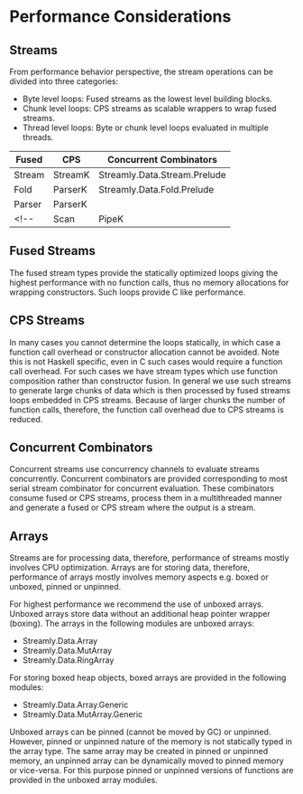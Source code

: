 # Performance Considerations

<!--
CPS-vs-Direct

# High performance code.

Use examples to illustrate.

## Direct encpasulated in CPS

Direct style modules provide the highest performance with static fusion. CPS
style modules provide dynamic composition and building/consuming of streams
with dependencies.

The basic principle is always compose using the fused modules as long as you
can. When we cannot we wrap them in cps. In general the outer structure of the
program is CPS and the inner structure is direct.

When using streams, we generally build/process small segments using the direct
style streams, we store the segments in chunks of arrays, wrap these arrays
into StreamK to build larger streams.

Similarly, we process larger CPS streams of arrays using CPS ParserK, process
the smaller segments within using direct style parser as much as we can. When
we need to express dependencies during processing i.e. we need monad then we
wrap the direct processing in CPS.

So we have the entire outline of the processing as CPS which encapsulates small
islands of direct style processing.

## Stream vs StreamK

The CPS overhead is per element, the smaller the elements, more in numbers, the
more is the overhead. Thus we want to minimize CPS and maximize direct style.
So we keep chunks in outer CPS StreamK and process those chunks using the inner
Stream. The direct processing is extermely efficient but it has to fuse
statically.

We we use fromStream (streamd), we are converting the stream to CPS and now
each element of the stream will pass through CPS, each elements will have a
constant CPS overhead. Thus it is better if we CPS a stream with fewer elements
of larger size rather than a large number of elements.

When we use toStream (streamk), we do not make the performance better, the
overhead remains the same as each element is passing through CPS anyway. We are
just processing the elements vis non-cps stream functions.

Therefore once we made a stream CPS, it does not make any difference if we make
it direct again or not. From performance perspective it is a one-way street.

The same arguments apply to Parser vs ParserK.
-->

## Streams

From performance behavior perspective, the stream operations can be divided
into three categories:

* Byte level loops: Fused streams as the lowest level building blocks.
* Chunk level loops: CPS streams as scalable wrappers to wrap fused streams.
* Thread level loops: Byte or chunk level loops evaluated in multiple threads.

| Fused  | CPS     | Concurrent Combinators       |
|--------|---------|------------------------------|
| Stream | StreamK | Streamly.Data.Stream.Prelude |
| Fold   | ParserK | Streamly.Data.Fold.Prelude   |
| Parser | ParserK |                              |
<!-- | Scan   | PipeK   | Streamly.Data.Scan.Prelude   | -->

## Fused Streams

The fused stream types provide the statically optimized loops giving the
highest performance with no function calls, thus no memory allocations for
wrapping constructors. Such loops provide C like performance.

## CPS Streams

In many cases you cannot determine the loops statically, in which case a
function call overhead or constructor allocation cannot be avoided. Note
this is not Haskell specific, even in C such cases would require a
function call overhead.  For such cases we have stream types which use
function composition rather than constructor fusion. In general we use
such streams to generate large chunks of data which is then processed by
fused streams loops embedded in CPS streams. Because of larger chunks
the number of function calls, therefore, the function call overhead due
to CPS streams is reduced.

## Concurrent Combinators

Concurrent streams use concurrency channels to evaluate streams
concurrently.  Concurrent combinators are provided corresponding to most
serial stream combinator for concurrent evaluation.  These combinators
consume fused or CPS streams, process them in a multithreaded manner and
generate a fused or CPS stream where the output is a stream.

## Arrays

Streams are for processing data, therefore, performance of streams
mostly involves CPU optimization.  Arrays are for storing data,
therefore, performance of arrays mostly involves memory aspects e.g.
boxed or unboxed, pinned or unpinned.

For highest performance we recommend the use of unboxed arrays. Unboxed
arrays store data without an additional heap pointer wrapper
(boxing). The arrays in the following modules are unboxed arrays:

* Streamly.Data.Array
* Streamly.Data.MutArray
* Streamly.Data.RingArray

For storing boxed heap objects, boxed arrays are provided in the following
modules:

* Streamly.Data.Array.Generic
* Streamly.Data.MutArray.Generic

Unboxed arrays can be pinned (cannot be moved by GC) or
unpinned. However, pinned or unpinned nature of the memory is not
statically typed in the array type. The same array may be created in
pinned or unpinned memory, an unpinned array can be dynamically moved
to pinned memory or vice-versa. For this purpose pinned or unpinned
versions of functions are provided in the unboxed array modules.
